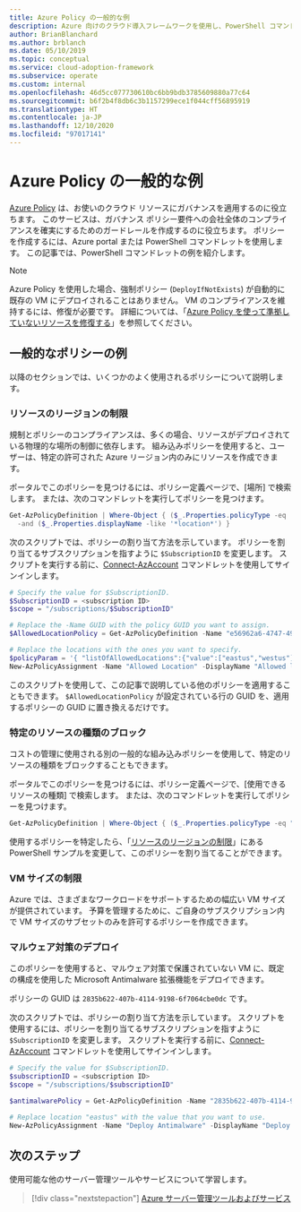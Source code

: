 ```yaml
---
title: Azure Policy の一般的な例
description: Azure 向けのクラウド導入フレームワークを使用し、PowerShell コマンドレットでポリシーを作成することにより、ガバナンス ポリシー要件に対するコンプライアンスを確保します。
author: BrianBlanchard
ms.author: brblanch
ms.date: 05/10/2019
ms.topic: conceptual
ms.service: cloud-adoption-framework
ms.subservice: operate
ms.custom: internal
ms.openlocfilehash: 46d5cc077730610bc6bb9bdb3785609880a77c64
ms.sourcegitcommit: b6f2b4f8db6c3b1157299ece1f044cff56895919
ms.translationtype: HT
ms.contentlocale: ja-JP
ms.lasthandoff: 12/10/2020
ms.locfileid: "97017141"
---
```

# <a name="common-azure-policy-examples"></a>Azure Policy の一般的な例

[Azure Policy](/azure/governance/policy/overview) は、お使いのクラウド リソースにガバナンスを適用するのに役立ちます。 このサービスは、ガバナンス ポリシー要件への会社全体のコンプライアンスを確実にするためのガードレールを作成するのに役立ちます。 ポリシーを作成するには、Azure portal または PowerShell コマンドレットを使用します。 この記事では、PowerShell コマンドレットの例を紹介します。

> [!NOTE]
> Azure Policy を使用した場合、強制ポリシー (`DeployIfNotExists`) が自動的に既存の VM にデプロイされることはありません。 VM のコンプライアンスを維持するには、修復が必要です。 詳細については、「[Azure Policy を使って準拠していないリソースを修復する](/azure/governance/policy/how-to/remediate-resources)」を参照してください。

## <a name="common-policy-examples"></a>一般的なポリシーの例

以降のセクションでは、いくつかのよく使用されるポリシーについて説明します。

### <a name="restrict-resource-regions"></a>リソースのリージョンの制限

規制とポリシーのコンプライアンスは、多くの場合、リソースがデプロイされている物理的な場所の制御に依存します。 組み込みポリシーを使用すると、ユーザーは、特定の許可された Azure リージョン内のみにリソースを作成できます。

ポータルでこのポリシーを見つけるには、ポリシー定義ページで、[場所] で検索します。 または、次のコマンドレットを実行してポリシーを見つけます。

```powershell
Get-AzPolicyDefinition | Where-Object { ($_.Properties.policyType -eq 'BuiltIn') `
  -and ($_.Properties.displayName -like '*location*') }
```

次のスクリプトでは、ポリシーの割り当て方法を示しています。 ポリシーを割り当てるサブスクリプションを指すように `$SubscriptionID` を変更します。 スクリプトを実行する前に、[Connect-AzAccount](/powershell/module/az.accounts/connect-azaccount?view=azps-2.1.0) コマンドレットを使用してサインインします。

```powershell
# Specify the value for $SubscriptionID.
$SubscriptionID = <subscription ID>
$scope = "/subscriptions/$SubscriptionID"

# Replace the -Name GUID with the policy GUID you want to assign.
$AllowedLocationPolicy = Get-AzPolicyDefinition -Name "e56962a6-4747-49cd-b67b-bf8b01975c4c"

# Replace the locations with the ones you want to specify.
$policyParam = '{ "listOfAllowedLocations":{"value":["eastus","westus"]}}'
New-AzPolicyAssignment -Name "Allowed Location" -DisplayName "Allowed locations for resource creation" -Scope $scope -PolicyDefinition $AllowedLocationPolicy -Location eastus -PolicyParameter $policyParam
```

このスクリプトを使用して、この記事で説明している他のポリシーを適用することもできます。 `$AllowedLocationPolicy` が設定されている行の GUID を、適用するポリシーの GUID に置き換えるだけです。

### <a name="block-certain-resource-types"></a>特定のリソースの種類のブロック

コストの管理に使用される別の一般的な組み込みポリシーを使用して、特定のリソースの種類をブロックすることもできます。

ポータルでこのポリシーを見つけるには、ポリシー定義ページで、[使用できるリソースの種類] で検索します。 または、次のコマンドレットを実行してポリシーを見つけます。

```powershell
Get-AzPolicyDefinition | Where-Object { ($_.Properties.policyType -eq "BuiltIn") -and ($_.Properties.displayName -like "*allowed resource types") }
```

使用するポリシーを特定したら、「[リソースのリージョンの制限](#restrict-resource-regions)」にある PowerShell サンプルを変更して、このポリシーを割り当てることができます。

### <a name="restrict-vm-size"></a>VM サイズの制限

Azure では、さまざまなワークロードをサポートするための幅広い VM サイズが提供されています。 予算を管理するために、ご自身のサブスクリプション内で VM サイズのサブセットのみを許可するポリシーを作成できます。

### <a name="deploy-antimalware"></a>マルウェア対策のデプロイ

このポリシーを使用すると、マルウェア対策で保護されていない VM に、既定の構成を使用した Microsoft Antimalware 拡張機能をデプロイできます。

ポリシーの GUID は `2835b622-407b-4114-9198-6f7064cbe0dc` です。

次のスクリプトでは、ポリシーの割り当て方法を示しています。 スクリプトを使用するには、ポリシーを割り当てるサブスクリプションを指すように `$SubscriptionID` を変更します。 スクリプトを実行する前に、[Connect-AzAccount](/powershell/module/az.accounts/connect-azaccount?view=azps-2.1.0) コマンドレットを使用してサインインします。

```powershell
# Specify the value for $SubscriptionID.
$subscriptionID = <subscription ID>
$scope = "/subscriptions/$subscriptionID"

$antimalwarePolicy = Get-AzPolicyDefinition -Name "2835b622-407b-4114-9198-6f7064cbe0dc"

# Replace location "eastus" with the value that you want to use.
New-AzPolicyAssignment -Name "Deploy Antimalware" -DisplayName "Deploy default Microsoft IaaSAntimalware extension for Windows Server" -Scope $scope -PolicyDefinition $antimalwarePolicy -Location eastus –AssignIdentity

```

## <a name="next-steps"></a>次のステップ

使用可能な他のサーバー管理ツールやサービスについて学習します。

> [!div class="nextstepaction"]
> [Azure サーバー管理ツールおよびサービス](./tools-services.md)
